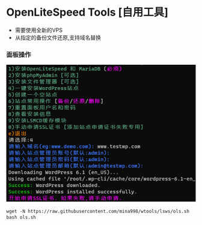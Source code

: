 # OpenLiteSpeed Tools [自用工具] 
+ 需要使用全新的VPS
+ 从指定的备份文件还原,支持域名替换
### 面板操作
![af](./files/ols.png)
```Shell
wget -N https://raw.githubusercontent.com/mina998/wtools/lsws/ols.sh
bash ols.sh
```